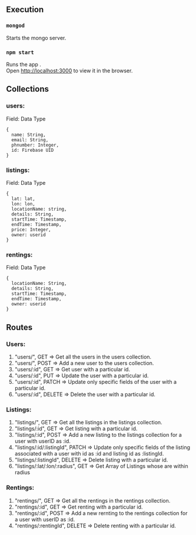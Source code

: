 
## Execution

### `mongod`
Starts the mongo server.

### `npm start`

Runs the app .<br />
Open [http://localhost:3000](http://localhost:3000) to view it in the browser.

## Collections

### users:
Field: Data Type
```
{
  name: String,
  email: String,
  phnumber: Integer,
  id: Firebase UID
}
```

### listings:
Field: Data Type
```
{
  lat: lat, 
  lon: lon,
  locationName: string,
  details: String,
  startTime: Timestamp,
  endTime: Timestamp,
  price: Integer,
  owner: userid
}
```

### rentings:
Field: Data Type
```
{
  locationName: String,
  details: String,
  startTime: Timestamp,
  endTime: Timestamp,
  owner: userid
}
```

## Routes

### Users:

1. "users/", GET => Get all the users in the users collection.
2. "users/", POST => Add a new user to the users collection.
3. "users/:id", GET => Get user with a particular id.
4. "users/:id", PUT => Update the user with a particular id.
5. "users/:id", PATCH => Update only specific fields of the user with a particular id.
6. "users/:id", DELETE => Delete the user with a particular id.

### Listings:

1. "listings/", GET => Get all the listings in the listings collection.
2. "listings/:id", GET => Get listing with a particular id.
3. "listings/:id", POST => Add a new listing to the listings collection for a user with userID as :id.
4. "listings/:id/:listingId", PATCH => Update only specific fields of the listing associated with a user with id as :id and listing id as :listingId.
5. "listings/:listingId", DELETE => Delete listing with a particular id.
2. "listings/:lat/:lon/:radius", GET => Get Array of Listings whose are within radius

### Rentings:

1. "rentings/", GET => Get all the rentings in the rentings collection.
2. "rentings/:id", GET => Get renting with a particular id.
3. "rentings/:id", POST => Add a new rernting to the rentings collection for a user with userID as :id.
4. "rentings/:rentingId", DELETE => Delete renting with a particular id.

